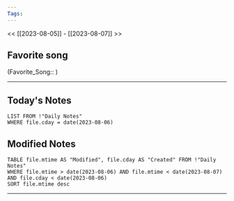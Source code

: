 ```yaml
---
Tags:
---
```

<< [[2023-08-05]] - [[2023-08-07]] >>
## Favorite song
(Favorite_Song:: )

___
## Today's Notes
```dataview
LIST FROM !"Daily Notes"
WHERE file.cday = date(2023-08-06)
```
## Modified Notes
```dataview
TABLE file.mtime AS "Modified", file.cday AS "Created" FROM !"Daily Notes" 
WHERE file.mtime > date(2023-08-06) AND file.mtime < date(2023-08-07) AND file.cday < date(2023-08-06)
SORT file.mtime desc
```
___
